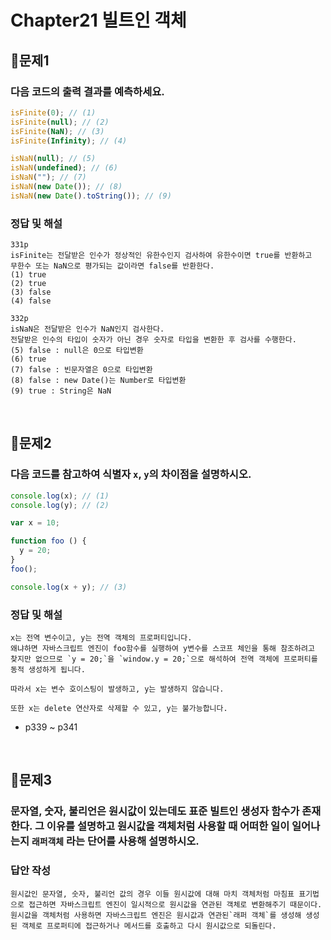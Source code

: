 # Chapter21 빌트인 객체
## 📌문제1
### 다음 코드의 출력 결과를 예측하세요.

```js
isFinite(0); // (1)
isFinite(null); // (2)
isFinite(NaN); // (3)
isFinite(Infinity); // (4)

isNaN(null); // (5)
isNaN(undefined); // (6)
isNaN(""); // (7)
isNaN(new Date()); // (8)
isNaN(new Date().toString()); // (9)
```
### 정답 및 해설
```
331p
isFinite는 전달받은 인수가 정상적인 유한수인지 검사하여 유한수이면 true를 반환하고
무한수 또는 NaN으로 평가되는 값이라면 false를 반환한다.
(1) true
(2) true
(3) false
(4) false

332p
isNaN은 전달받은 인수가 NaN인지 검사한다.
전달받은 인수의 타입이 숫자가 아닌 경우 숫자로 타입을 변환한 후 검사를 수행한다.
(5) false : null은 0으로 타입변환
(6) true
(7) false : 빈문자열은 0으로 타입변환
(8) false : new Date()는 Number로 타입변환
(9) true : String은 NaN
```

<br>

## 📌문제2
### 다음 코드를 참고하여 식별자 `x`, `y`의 차이점을 설명하시오.
```js
console.log(x); // (1)
console.log(y); // (2)

var x = 10;

function foo () {
  y = 20;
}
foo();

console.log(x + y); // (3)
```
### 정답 및 해설
```
x는 전역 변수이고, y는 전역 객체의 프로퍼티입니다.
왜냐하면 자바스크립트 엔진이 foo함수를 실행하여 y변수를 스코프 체인을 통해 참조하려고 찾지만 없으므로 `y = 20;`을 `window.y = 20;`으로 해석하여 전역 객체에 프로퍼티를 동적 생성하게 됩니다.

따라서 x는 변수 호이스팅이 발생하고, y는 발생하지 않습니다.

또한 x는 delete 연산자로 삭제할 수 있고, y는 불가능합니다.
```
- p339 ~ p341

<br>

## 📌문제3
### 문자열, 숫자, 불리언은 원시값이 있는데도 표준 빌트인 생성자 함수가 존재한다. 그 이유를 설명하고 원시값을 객체처럼 사용할 때 어떠한 일이 일어나는지 `래퍼객체` 라는 단어를 사용해 설명하시오.

### 답안 작성
```
원시값인 문자열, 숫자, 불리언 값의 경우 이들 원시값에 대해 마치 객체처럼 마침표 표기법으로 접근하면 자바스크립트 엔진이 일시적으로 원시값을 연관된 객체로 변환해주기 때문이다. 원시값을 객체처럼 사용하면 자바스크립트 엔진은 원시값과 연관된`래퍼 객체`를 생성해 생성된 객체로 프로퍼티에 접근하거나 메서드를 호출하고 다시 원시값으로 되돌린다.
```

<br>
